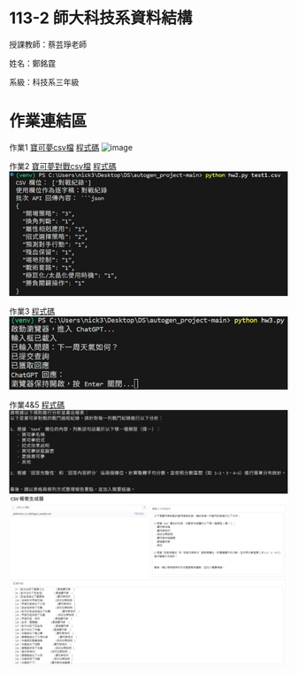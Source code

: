 # 113-2 師大科技系資料結構

授課教師：蔡芸琤老師

姓名：鄭銘霆

系級：科技系三年級

# 作業連結區
作業1
[寶可夢csv檔](https://github.com/MartinMartout/Data-Structure/blob/main/pokemon.csv)
[程式碼](https://github.com/MartinMartout/Data-Structure/blob/main/dataAgent.py)
![image](https://github.com/user-attachments/assets/c7767c7f-8d6c-475e-b72c-50a220ce8b95)

作業2
[寶可夢對戰csv檔](https://github.com/MartinMartout/Data-Structure/blob/main/pokemon_sv_dialogue_sample.csv)
[程式碼](https://github.com/MartinMartout/Data-Structure/blob/main/hw2.py)
![image](https://github.com/MartinMartout/Data-Structure/blob/main/%E4%BD%9C%E6%A5%AD2.jpg)

作業3
[程式碼](https://github.com/MartinMartout/Data-Structure/blob/main/hw3.py)
![image](https://github.com/MartinMartout/Data-Structure/blob/main/%E4%BD%9C%E6%A5%AD3.jpg)

作業4&5
[程式碼](https://github.com/MartinMartout/Data-Structure/blob/main/hw4%265.py)
![image](https://github.com/MartinMartout/Data-Structure/blob/main/%E4%BD%9C%E6%A5%AD4.jpg)
![image](https://github.com/MartinMartout/Data-Structure/blob/main/%E4%BD%9C%E6%A5%AD5.jpg)
